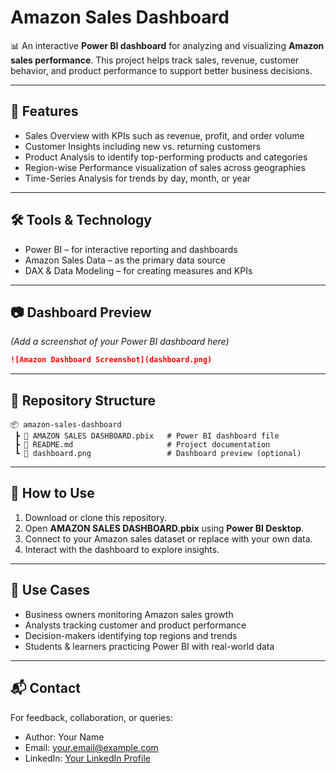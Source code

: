 # Amazon Sales Dashboard

📊 An interactive **Power BI dashboard** for analyzing and visualizing **Amazon sales performance**.
This project helps track sales, revenue, customer behavior, and product performance to support better business decisions.

---

## 🚀 Features

* Sales Overview with KPIs such as revenue, profit, and order volume
* Customer Insights including new vs. returning customers
* Product Analysis to identify top-performing products and categories
* Region-wise Performance visualization of sales across geographies
* Time-Series Analysis for trends by day, month, or year

---

## 🛠️ Tools & Technology

* Power BI – for interactive reporting and dashboards
* Amazon Sales Data – as the primary data source
* DAX & Data Modeling – for creating measures and KPIs

---

## 📷 Dashboard Preview

*(Add a screenshot of your Power BI dashboard here)*

```md
![Amazon Dashboard Screenshot](dashboard.png)
```

---

## 📂 Repository Structure

```
📦 amazon-sales-dashboard
 ┣ 📄 AMAZON SALES DASHBOARD.pbix   # Power BI dashboard file
 ┣ 📄 README.md                     # Project documentation
 ┗ 📄 dashboard.png                 # Dashboard preview (optional)
```

---

## 📌 How to Use

1. Download or clone this repository.
2. Open **AMAZON SALES DASHBOARD.pbix** using **Power BI Desktop**.
3. Connect to your Amazon sales dataset or replace with your own data.
4. Interact with the dashboard to explore insights.

---

## 🎯 Use Cases

* Business owners monitoring Amazon sales growth
* Analysts tracking customer and product performance
* Decision-makers identifying top regions and trends
* Students & learners practicing Power BI with real-world data

---

## 📬 Contact

For feedback, collaboration, or queries:

* Author: Your Name
* Email: [your.email@example.com](mailto:your.email@example.com)
* LinkedIn: [Your LinkedIn Profile](#)



